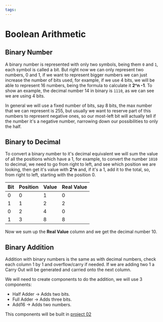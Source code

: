 ```yaml
---
tags:
---
```


# Boolean Arithmetic

## Binary Number

A binary number is represented with only two symbols, being them `0` and `1`, each symbol is called a bit.
But right now we can only represent two numbers, 0 and 1, if we want to represent bigger numbers we can just increase the number of bits used, for example, if we use 4 bits, we will be able to represent 16 numbers, being the formula to calculate it **2^n -1**. To show an example, the decimal number 14 in binary is `1110`, as we can see we are using 4 bits.

In general we will use a fixed number of bits, say 8 bits, the max number that we can represent is 255, but usually we want to reserve part of this numbers to represent negative ones, so our most-left bit will actually tell if the number it's a negative number, narrowing down our possibilities to only the half.

## Binary to Decimal

To convert a binary number to it's decimal equivalent we will sum the value of all the positions which have a 1, for example, to convert the number `1010` to decimal, we need to go from right to left, and see which position we are looking, then get it's value with **2^n** and, if it's a 1, add it to the total, so, from right to left, starting with the position 0.

| **Bit** | **Position** | **Value** | **Real Value** |
| ------- | ------------ | --------- | -------------- |
| 0       | 0            | 1         | 0              |
| 1       | 1            | 2         | 2              |
| 0       | 2            | 4         | 0              |
| 1       | 3            | 8         | 8              |
Now we sum up the **Real Value** column and we get the decimal number 10.


## Binary Addition

Addition with binary numbers is the same as with decimal numbers, check each column 1 by 1 and overflow/carry if needed. If we are adding two 1 a Carry Out will be generated and carried onto the next column.

We will need to create components to do the addition, we will use 3 components:
- Half Adder -> Adds two bits.
- Full Adder -> Adds three bits.
- Add16 -> Adds two numbers.

This components will be built in [project 02](project02.md)
